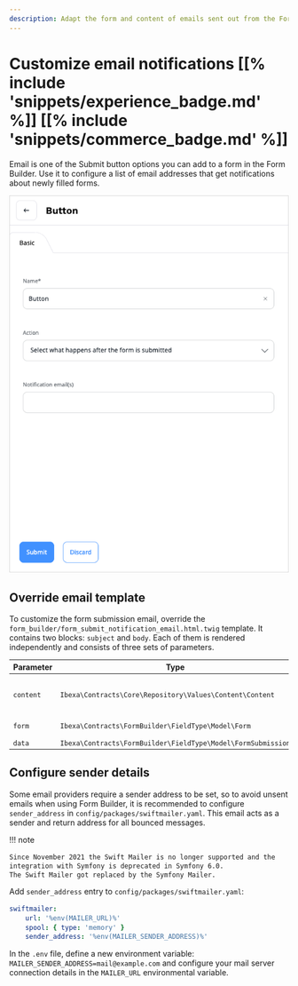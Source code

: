 ```yaml
---
description: Adapt the form and content of emails sent out from the Form Builder.
---
```


# Customize email notifications [[% include 'snippets/experience_badge.md' %]] [[% include 'snippets/commerce_badge.md' %]]

Email is one of the Submit button options you can add to a form in the Form Builder.
Use it to configure a list of email addresses that get notifications about newly filled forms.

![Email notification](../img/email_notification.png)

## Override email template

To customize the form submission email, override the `form_builder/form_submit_notification_email.html.twig` template.
It contains two blocks: `subject` and `body`.
Each of them is rendered independently and consists of three sets of parameters.

|Parameter|Type|Description|
|---------|----|-----------|
|`content`|`Ibexa\Contracts\Core\Repository\Values\Content\Content`|Name of the form, its Content Type|
|`form`|`Ibexa\Contracts\FormBuilder\FieldType\Model\Form`|Definition of the form|
|`data`|`Ibexa\Contracts\FormBuilder\FieldType\Model\FormSubmission`|Sent data|  

## Configure sender details

Some email providers require a sender address to be set, so to avoid unsent emails when using Form Builder,
it is recommended to configure `sender_address` in `config/packages/swiftmailer.yaml`.
This email acts as a sender and return address for all bounced messages.

!!! note

    Since November 2021 the Swift Mailer is no longer supported and the integration with Symfony is deprecated in Symfony 6.0.
    The Swift Mailer got replaced by the Symfony Mailer.

Add `sender_address` entry to `config/packages/swiftmailer.yaml`:

```yaml
swiftmailer:
    url: '%env(MAILER_URL)%'
    spool: { type: 'memory' }
    sender_address: '%env(MAILER_SENDER_ADDRESS)%'
```

In the `.env` file, define a new environment variable:
`MAILER_SENDER_ADDRESS=mail@example.com`
and configure your mail server connection details in the `MAILER_URL` environmental variable.
